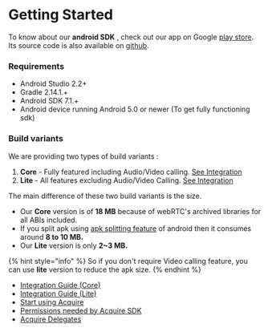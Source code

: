 # Getting Started

To know about our **android SDK** , check out our app on Google [play store](https://play.google.com/store/apps/details?id=com.acquire.sdk.app). Its source code is also available on [github](https://github.com/acquireio/acquireio-android).

### Requirements

* Android Studio 2.2+
* Gradle 2.14.1.+
* Android SDK 7.1.+
* Android device running Android 5.0 or newer \(To get fully functioning sdk\)

### Build variants

We are providing two types of build variants :

1. **Core** - Fully featured including Audio/Video calling. [See Integration](integration-guide.md#steps-to-integrate-acquire-android-sdk-core-are-as-follows)
2. **Lite** - All features excluding Audio/Video Calling. [See Integration](integration-guide-lite.md#steps-to-integrate-acquire-android-sdk-lite-are-as-follows)

The main difference of these two build variants is the size.

* Our **Core** version is of **18 MB** because of webRTC's archived libraries for all ABIs included.
* If you split apk using [apk splitting feature](https://developer.android.com/studio/build/configure-apk-splits) of android then it consumes around **8 to 10 MB.**
* Our **Lite** version is only **2~3 MB.** 

{% hint style="info" %}
So if you don't require Video calling feature, you can use **lite** version to reduce the apk size.
{% endhint %}

* [Integration Guide \(Core\)](integration-guide.md#steps-to-integrate-acquire-android-sdk-core-are-as-follows)
* [Integration Guide \(Lite\)](integration-guide-lite.md#steps-to-integrate-acquire-android-sdk-lite-are-as-follows)
* [Start using Acquire](start-using-acquire.md#initialize-acquire-sdk)
* [Permissions needed by Acquire SDK](start-using-acquire.md#permissions-description)
* [Acquire Delegates](../acquire-delegates.md)

